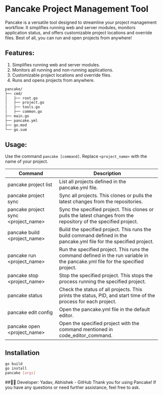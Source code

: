 # Pancake Project Management Tool 

Pancake is a versatile tool designed to streamline your project management workflow. It simplifies running web and server modules, monitors application status, and offers customizable project locations and override files. Best of all, you can run and open projects from anywhere!

## Features:
1. Simplifies running web and server modules.
2. Monitors all running and non-running applications.
3. Customizable project locations and override files.
4. Runs and opens projects from anywhere.

```bash
pancake/
├── cmd/
│   ├── root.go
│   ├── project.go
│   ├── tools.go
│   ├── common.go
├── main.go
├── pancake.yml
├── go.mod
└── go.sum
```
## Usage:
Use the command `pancake [command]`. Replace `<project_name>` with the name of your project.

| Command | Description |
| --- | --- |
| pancake project list | List all projects defined in the pancake.yml file. |
| pancake project sync | Sync all projects. This clones or pulls the latest changes from the repositories. |
| pancake project sync <project_name> | Sync the specified project. This clones or pulls the latest changes from the repository of the specified project. |
| pancake build <project_name> | Build the specified project. This runs the build command defined in the pancake.yml file for the specified project. |
| pancake run <project_name> | Run the specified project. This runs the command defined in the run variable in the pancake.yml file for the specified project. |
| pancake stop <project_name> | Stop the specified project. This stops the process running the specified project. |
| pancake status | Check the status of all projects. This prints the status, PID, and start time of the process for each project. |
| pancake edit config | Open the pancake.yml file in the default editor. |
| pancake open <project_name> | Open the specified project with the command mentioned in code_editor_command. |

## Installation

```bash
go build
go install
pancake [args]
```

##👨‍💻 Developer: Yadav, Abhishek - GitHub
Thank you for using Pancake! If you have any questions or need further assistance, feel free to ask.



